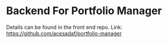 # Backend For Portfolio Manager
Details can be found in the front end repo. Link: https://github.com/acesadaf/portfolio-manager
